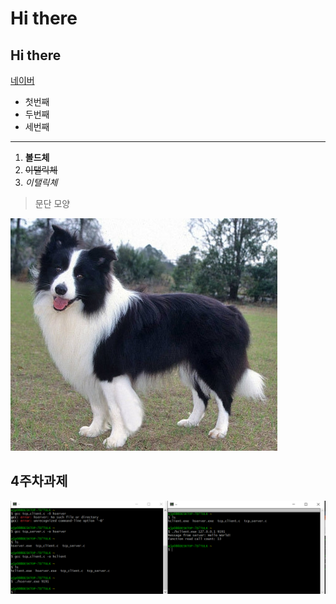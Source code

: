 # Hi there 
## Hi there

[네이버](https://naver.com)

- 첫번째
-  두번째
-   세번째
    
***
1. **볼드체**
2. ~~이탤릭체~~
3. _이탤릭체_

>문단 모양

<img width="" height="" src="./png/보더콜리.png"></img>

## 4주차과제

<img width="" height="" src="./png/4주차과제.png"></img>


